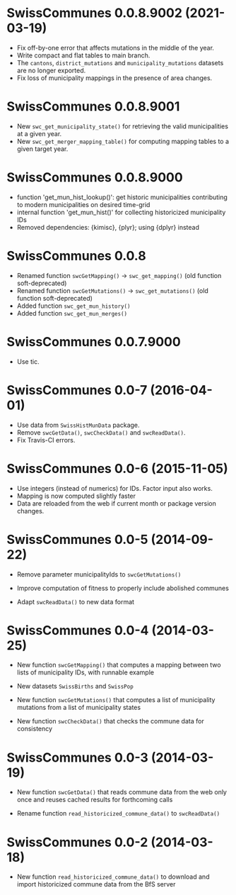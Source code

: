 <!-- NEWS.md is maintained by https://cynkra.github.io/fledge, do not edit -->

# SwissCommunes 0.0.8.9002 (2021-03-19)

- Fix off-by-one error that affects mutations in the middle of the year.
- Write compact and flat tables to main branch.
- The `cantons`, `district_mutations` and `municipality_mutations` datasets are no longer exported.
- Fix loss of municipality mappings in the presence of area changes.


# SwissCommunes 0.0.8.9001

- New `swc_get_municipality_state()` for retrieving the valid municipalities at a given year.
- New `swc_get_merger_mapping_table()` for computing mapping tables to a given target year.


# SwissCommunes 0.0.8.9000

- function 'get_mun_hist_lookup()': get historic municipalities contributing to modern municipalities on desired time-grid
- internal function 'get_mun_hist()' for collecting historicized municipality IDs
- Removed dependencies: {kimisc}, {plyr}; using {dplyr} instead


# SwissCommunes 0.0.8

- Renamed function `swcGetMapping()` -> `swc_get_mapping()` (old function soft-deprecated)
- Renamed function `swcGetMutations()` -> `swc_get_mutations()` (old function soft-deprecated)
- Added function `swc_get_mun_history()`
- Added function `swc_get_mun_merges()`


# SwissCommunes 0.0.7.9000

- Use tic.


# SwissCommunes 0.0-7 (2016-04-01)

- Use data from `SwissHistMunData` package.
- Remove `swcGetData()`, `swcCheckData()` and `swcReadData()`.
- Fix Travis-CI errors.


# SwissCommunes 0.0-6 (2015-11-05)

- Use integers (instead of numerics) for IDs. Factor input also works.
- Mapping is now computed slightly faster
- Data are reloaded from the web if current month or package version changes.

# SwissCommunes 0.0-5 (2014-09-22)

- Remove parameter municipalityIds to `swcGetMutations()`

- Improve computation of fitness to properly include abolished communes

- Adapt `swcReadData()` to new data format

# SwissCommunes 0.0-4 (2014-03-25)

- New function `swcGetMapping()` that computes a mapping between two lists
  of municipality IDs, with runnable example

- New datasets `SwissBirths` and `SwissPop`

- New function `swcGetMutations()` that computes a list of municipality
  mutations from a list of municipality states

- New function `swcCheckData()` that checks the commune data for consistency

# SwissCommunes 0.0-3 (2014-03-19)

- New function `swcGetData()` that reads commune data from
  the web only once and reuses cached results for forthcoming calls

- Rename function `read_historicized_commune_data()` to `swcReadData()`

# SwissCommunes 0.0-2 (2014-03-18)

- New function `read_historicized_commune_data()` to download and import
  historicized commune data from the BfS server
